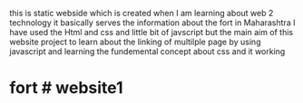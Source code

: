  this is static webside which is created when I am learning about web 2 technology 
 it basically serves the information about the fort in Maharashtra
  I have used the Html and css and little bit of javscript 
  but the main aim of this website project to learn about the linking of multilple page by using javascript and learning the fundemental concept about css and it working
  # fort # website1
